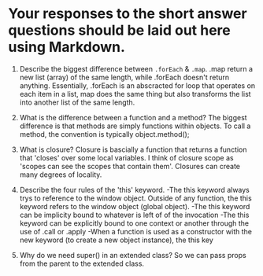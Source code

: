 # Your responses to the short answer questions should be laid out here using Markdown.
1. Describe the biggest difference between `.forEach` & `.map`.
.map return a new list (array) of the same length, while .forEach doesn't return anything. Essentially, .forEach is an abscracted for loop that operates on each item in a list, map does the same thing but also transforms the list into another list of the same length.

2. What is the difference between a function and a method?
The biggest difference is that methods are simply functions within objects. To call a method, the convention is typically object.method();
3. What is closure?
Closure is bascially a function that returns a function that 'closes' over some local variables. I think of closure scope as 'scopes can see the scopes that contain them'. Closures can create many degrees of locality.

4. Describe the four rules of the 'this' keyword.
-The this keyword always trys to reference to the window object. Outside of any function, the this keyword refers to the window object (global object).
-The this keyword can be implicity bound to whatever is left of of the invocation
-The this keyword can be explicitly bound to one context or another through the use of .call or .apply
-When a function is used as a constructor with the new keyword (to create a new object instance), the this key

5. Why do we need super() in an extended class?
So we can pass props from the parent to the extended class.
